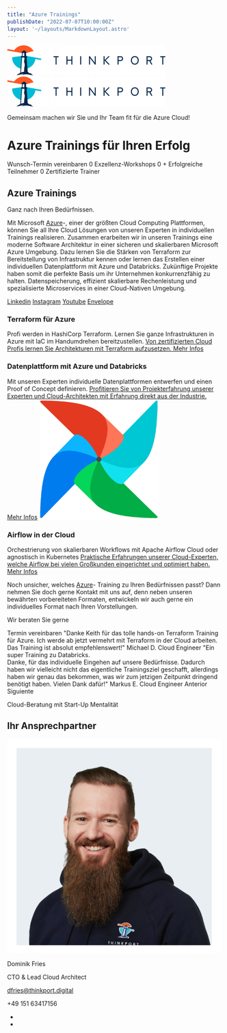 ```yaml
---
title: "Azure Trainings"
publishDate: "2022-07-07T10:00:00Z"
layout: '~/layouts/MarkdownLayout.astro'
---
```


 [![Thinkport Logo](images/Logo_horizontral_new-q79kisryfbimg521qvcamhuu9zgajwl52ie1tm6q0s.png "Logo Bright Colours")](https://thinkport.digital)[![Thinkport Logo](images/Logo_horizontral_new-q79kisryfbimg521qvcamhuu9zgajwl52ie1tm6q0s.png "Logo Bright Colours")](https://thinkport.digital)

Gemeinsam machen wir Sie und Ihr Team fit für die Azure Cloud!

# Azure Trainings für Ihren Erfolg

 Wunsch-Termin vereinbaren 0 Exzellenz-Workshops 0 + Erfolgreiche Teilnehmer 0 Zertifizierte Trainer

## Azure Trainings

Ganz nach Ihren Bedürfnissen.

Mit Microsoft [Azure](https://thinkport.digital/was-ist-azure/)\-, einer der größten Cloud Computing Plattformen, können Sie all Ihre Cloud Lösungen von unseren Experten in individuellen Trainings realisieren. Zusammen erarbeiten wir in unseren Trainings eine moderne Software Architektur in einer sicheren und skalierbaren Microsoft Azure Umgebung. Dazu lernen Sie die Stärken von Terraform zur Bereitstellung von Infrastruktur kennen oder lernen das Erstellen einer individuellen Datenplattform mit Azure und Databricks. Zukünftige Projekte haben somit die perfekte Basis um ihr Unternehmen konkurrenzfähig zu halten. Datenspeicherung, effizient skalierbare Rechenleistung und spezialisierte Microservices in einer Cloud-Nativen Umgebung.

[Linkedin](https://www.linkedin.com/company/11759873) [Instagram](https://www.instagram.com/thinkport/) [Youtube](https://www.youtube.com/channel/UCnke3WYRT6bxuMK2t4jw2qQ) [Envelope](mailto:tdrechsel@thinkport.digital)[](#linksection)

### Terraform für Azure

Profi werden in HashiCorp Terraform. Lernen Sie ganze Infrastrukturen in Azure mit IaC im Handumdrehen bereitzustellen. [Von zertifizierten Cloud Profis lernen Sie Architekturen mit Terraform aufzusetzen. Mehr Infos](https://thinkport.digital/terraform-fuer-azure-lernen/)

### Datenplattform mit Azure und Databricks

Mit unseren Experten individuelle Datenplattformen entwerfen und einen Proof of Concept definieren. [Profitieren Sie von Projekterfahrung unserer Experten und Cloud-Architekten mit Erfahrung direkt aus der Industrie. Mehr Infos](https://thinkport.digital/datenplattform-mit-azure-und-databricks/) ![](images/33643075.png)

### Airflow in der Cloud

Orchestrierung von skalierbaren Workflows mit Apache Airflow Cloud oder agnostisch in Kubernetes [Praktische Erfahrungen unserer Cloud-Experten, welche Airflow bei vielen Großkunden eingerichtet und optimiert haben. Mehr Infos](https://thinkport.digital/airflow-in-der-cloud)

Noch unsicher, welches [Azure](https://thinkport.digital/was-ist-azure/)\- Training zu Ihren Bedürfnissen passt? Dann nehmen Sie doch gerne Kontakt mit uns auf, denn neben unseren bewährten vorbereiteten Formaten, entwickeln wir auch gerne ein individuelles Format nach Ihren Vorstellungen.

Wir beraten Sie gerne

 Termin vereinbaren "Danke Keith für das tolle hands-on Terraform Training für Azure. Ich werde ab jetzt vermehrt mit Terraform in der Cloud arbeiten. Das Training ist absolut empfehlenswert!" Michael D. Cloud Engineer "Ein super Training zu Databricks.  
Danke, für das individuelle Eingehen auf unsere Bedürfnisse. Dadurch haben wir vielleicht nicht das eigentliche Trainingsziel geschafft, allerdings haben wir genau das bekommen, was wir zum jetzigen Zeitpunkt dringend benötigt haben. Vielen Dank dafür!" Markus E. Cloud Engineer Anterior Siguiente

Cloud-Beratung mit Start-Up Mentalität

## Ihr Ansprechpartner

![Dominik gerahmt](images/Dominik_mH-2.png)

Dominik Fries

CTO & Lead Cloud Architect

[dfries@thinkport.digital](mailto:dfries@thinkport.digital)

+49 151 63417156

* [](https://www.linkedin.com/in/dominik-fries-497ab7107/?originalSubdomain=de)
* [](https://www.xing.com/profile/Dominik_Fries5)
